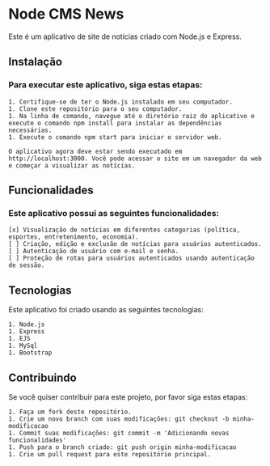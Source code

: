 # Node CMS News

Este é um aplicativo de site de notícias criado com Node.js e Express.

## Instalação

### Para executar este aplicativo, siga estas etapas:

    1. Certifique-se de ter o Node.js instalado em seu computador.
    1. Clone este repositório para o seu computador.
    1. Na linha de comando, navegue até o diretório raiz do aplicativo e execute o comando npm install para instalar as dependências necessárias.
    1. Execute o comando npm start para iniciar o servidor web.

    O aplicativo agora deve estar sendo executado em http://localhost:3000. Você pode acessar o site em um navegador da web e começar a visualizar as notícias.

## Funcionalidades

### Este aplicativo possui as seguintes funcionalidades:

    [x] Visualização de notícias em diferentes categorias (política, esportes, entretenimento, economia).
    [ ] Criação, edição e exclusão de notícias para usuários autenticados.
    [ ] Autenticação de usuário com e-mail e senha.
    [ ] Proteção de rotas para usuários autenticados usando autenticação de sessão.

## Tecnologias

Este aplicativo foi criado usando as seguintes tecnologias:

    1. Node.js
    1. Express
    1. EJS
    1. MySql
    1. Bootstrap

## Contribuindo

Se você quiser contribuir para este projeto, por favor siga estas etapas:

    1. Faça um fork deste repositório.
    1. Crie um novo branch com suas modificações: git checkout -b minha-modificacao
    1. Commit suas modificações: git commit -m 'Adicionando novas funcionalidades'
    1. Push para o branch criado: git push origin minha-modificacao
    1. Crie um pull request para este repositório principal.
